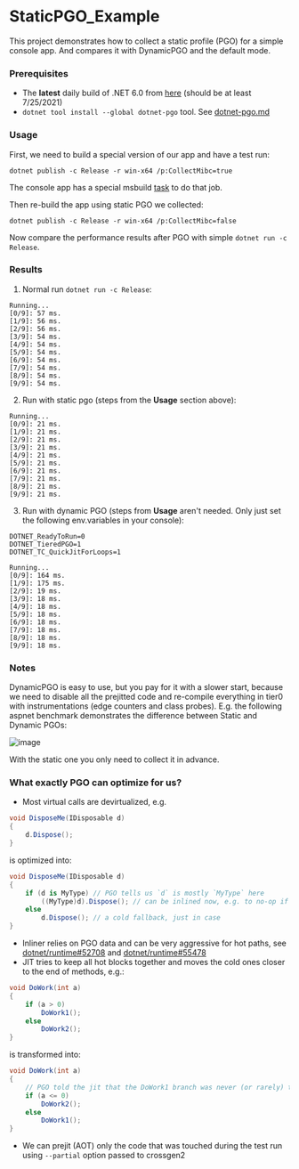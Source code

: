 # StaticPGO_Example

This project demonstrates how to collect a static profile (PGO) for a simple console app.
And compares it with DynamicPGO and the default mode.

### Prerequisites ###
*  The **latest** daily build of .NET 6.0 from [here](https://github.com/dotnet/installer/blob/main/README.md#installers-and-binaries) (should be at least 7/25/2021)
*  `dotnet tool install --global dotnet-pgo` tool. See [dotnet-pgo.md](https://github.com/dotnet/runtime/blob/main/docs/design/features/dotnet-pgo.md)

### Usage
First, we need to build a special version of our app and have a test run:
```
dotnet publish -c Release -r win-x64 /p:CollectMibc=true
```
The console app has a special msbuild [task](https://github.com/EgorBo/StaticPGO_Example/blob/c1ba286cc4e63734ab7c0b3f81349948d39427f2/App.csproj#L29-L53) to do that job.

Then re-build the app using static PGO we collected:
```
dotnet publish -c Release -r win-x64 /p:CollectMibc=false
```

Now compare the performance results after PGO with simple `dotnet run -c Release`.

### Results
1) Normal run `dotnet run -c Release`:
```
Running...
[0/9]: 57 ms.
[1/9]: 56 ms.
[2/9]: 56 ms.
[3/9]: 54 ms.
[4/9]: 54 ms.
[5/9]: 54 ms.
[6/9]: 54 ms.
[7/9]: 54 ms.
[8/9]: 54 ms.
[9/9]: 54 ms.
```
2) Run with static pgo (steps from the **Usage** section above):
```
Running...
[0/9]: 21 ms.
[1/9]: 21 ms.
[2/9]: 21 ms.
[3/9]: 21 ms.
[4/9]: 21 ms.
[5/9]: 21 ms.
[6/9]: 21 ms.
[7/9]: 21 ms.
[8/9]: 21 ms.
[9/9]: 21 ms.
```
3) Run with dynamic PGO (steps from **Usage** aren't needed. Only just set the following env.variables in your console):
```
DOTNET_ReadyToRun=0
DOTNET_TieredPGO=1
DOTNET_TC_QuickJitForLoops=1
```
```
Running...
[0/9]: 164 ms.
[1/9]: 175 ms.
[2/9]: 19 ms.
[3/9]: 18 ms.
[4/9]: 18 ms.
[5/9]: 18 ms.
[6/9]: 18 ms.
[7/9]: 18 ms.
[8/9]: 18 ms.
[9/9]: 18 ms.
```

### Notes
DynamicPGO is easy to use, but you pay for it with a slower start, because we need to disable all the prejitted code
and re-compile everything in tier0 with instrumentations (edge counters and class probes). E.g. the following aspnet benchmark 
demonstrates the difference between Static and Dynamic PGOs:

![image](https://user-images.githubusercontent.com/523221/126896425-9229a6a9-9427-469c-805f-30ecd4c534ab.png)
  
With the static one you only need to collect it in advance.


### What exactly PGO can optimize for us?
* Most virtual calls are devirtualized, e.g.
```csharp
void DisposeMe(IDisposable d)
{
    d.Dispose();
}
```
is optimized into:
```csharp
void DisposeMe(IDisposable d)
{
    if (d is MyType) // PGO tells us `d` is mostly `MyType` here
        ((MyType)d).Dispose(); // can be inlined now, e.g. to no-op if MyType.Dispose is empty
    else
        d.Dispose(); // a cold fallback, just in case
}
```
* Inliner relies on PGO data and can be very aggressive for hot paths, see [dotnet/runtime#52708](https://github.com/dotnet/runtime/pull/52708) and [dotnet/runtime#55478](https://github.com/dotnet/runtime/pull/55478)
* JIT tries to keep all hot blocks together and moves the cold ones closer to the end of methods, e.g.:
```csharp
void DoWork(int a)
{
    if (a > 0)
        DoWork1();
    else
        DoWork2();
}
```
is transformed into:
```csharp
void DoWork(int a)
{
    // PGO told the jit that the DoWork1 branch was never (or rarely) taken
    if (a <= 0)
        DoWork2();
    else
        DoWork1();
}
```
* We can prejit (AOT) only the code that was touched during the test run using `--partial` option passed to crossgen2
